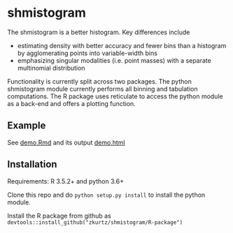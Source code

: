 # shmistogram

The shmistogram is a better histogram. Key differences include

- estimating density with better accuracy and fewer bins than a histogram 
by agglomerating points into variable-width bins
- emphasizing singular modalities (i.e. point masses) with a separate multinomial distribution

Functionality is currently split across two packages. The python shmistogram module
currently performs all binning and tabulation computations. The R package
uses reticulate to access the python module as a back-end and offers a plotting function.

## Example

See [demo.Rmd](demo.Rmd) and its output [demo.html](demo.html)

## Installation

Requirements: R 3.5.2+ and python 3.6+

Clone this repo and do `python setup.py install` to install the python module.

Install the R package from github as 
`devtools::install_github("zkurtz/shmistogram/R-package")`
